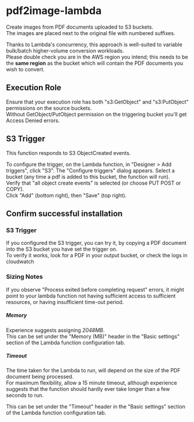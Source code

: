 # pdf2image-lambda
Create images from PDF documents uploaded to S3 buckets.  
The images are placed next to the original file with numbered suffixes.  

Thanks to Lambda's concurrency, this approach is well-suited to variable bulk/batch higher-volume conversion workloads.  
Please double check you are in the AWS region you intend; this needs to be the **same region** as the bucket which will contain the PDF documents you wish to convert.  

## Execution Role
Ensure that your execution role has both "s3:GetObject" and "s3:PutObject" permissions on the source buckets.  
Without GetObject/PutObject permission on the triggering bucket you'll get Access Denied errors.

## S3 Trigger
This function responds to S3 ObjectCreated events.  

To configure the trigger, on the Lambda function, in "Designer > Add triggers", click "S3". The "Configure triggers" dialog appears.
Select a bucket (any time a pdf is added to this bucket, the function will run).  
Verify that "all object create events" is selected (or choose PUT POST or COPY).  
Click "Add" (bottom right), then "Save" (top right).

## Confirm successful installation
### S3 Trigger
If you configured the S3 trigger, you can try it, by copying a PDF document into the S3 bucket you have set the trigger on.  
To verify it works, look for a PDF in your output bucket, or check the logs in cloudwatch

### Sizing Notes
If you observe "Process exited before completing request" errors, it might point to your lambda function not having sufficient access to sufficient resources, or having insufficient time-out period.

##### Memory
Experience suggests assigning *2048MB*.  
This can be set under the "Memory (MB)" header in the "Basic settings" section of the Lambda function configuration tab.

##### Timeout
The time taken for the Lambda to run, will depend on the size of the PDF document being processed.  
For maximum flexibility, allow a 15 minute timeout, although experience suggests that the function should hardly ever take longer than a few seconds to run.  

This can be set under the "Timeout" header in the "Basic settings" section of the Lambda function configuration tab.
